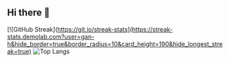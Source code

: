 ## Hi there 👋

[![GitHub Streak](https://git.io/streak-stats](https://streak-stats.demolab.com?user=gan-h&hide_border=true&border_radius=10&card_height=190&hide_longest_streak=true)
![Top Langs](https://denvercoder1-github-readme-stats.vercel.app/api/top-langs/?username=gan-h&langs_count=8&layout=compact&theme=react&hide_border=true&bg_color=1F222E&title_color=F85D7F&icon_color=F8D866&hide=Jupyter%20Notebook,Roff)

